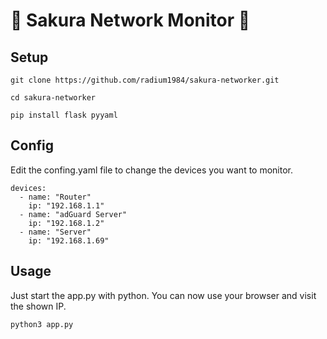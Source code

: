 # 🌸 Sakura Network Monitor 🌸

## Setup
```git clone https://github.com/radium1984/sakura-networker.git```

```cd sakura-networker```

```pip install flask pyyaml```


## Config
Edit the confing.yaml file to change the devices you want to monitor.
```
devices:
  - name: "Router"
    ip: "192.168.1.1"
  - name: "adGuard Server"
    ip: "192.168.1.2"
  - name: "Server"
    ip: "192.168.1.69"
```

## Usage
Just start the app.py with python. You can now use your browser and visit the shown IP.

```python3 app.py```

